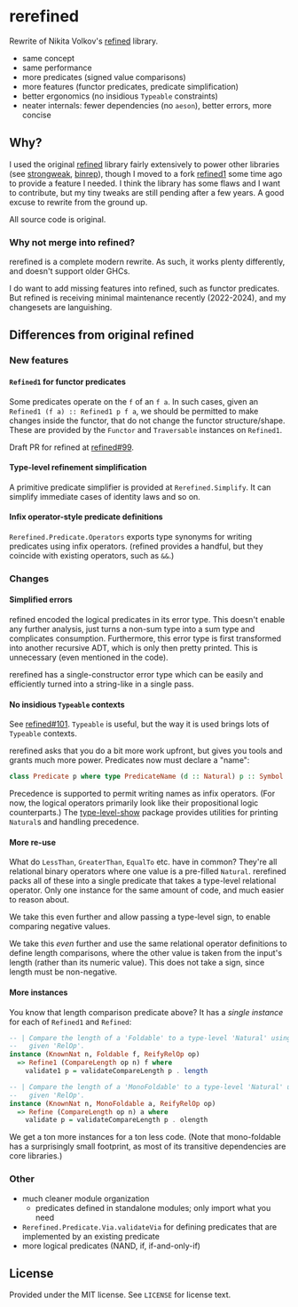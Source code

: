 # rerefined
[refined-nv-gh]:      https://github.com/nikita-volkov/refined
[refined-nv-hackage]: https://hackage.haskell.org/package/refined
[strongweak-hackage]: https://hackage.haskell.org/package/strongweak
[binrep-hackage]:     https://hackage.haskell.org/package/binrep
[refined1-hackage]:   https://hackage.haskell.org/package/refined1

Rewrite of Nikita Volkov's [refined][refined-nv-hackage] library.

* same concept
* same performance
* more predicates (signed value comparisons)
* more features (functor predicates, predicate simplification)
* better ergonomics (no insidious `Typeable` constraints)
* neater internals: fewer dependencies (no `aeson`), better errors, more concise

## Why?
I used the original [refined][refined-nv-hackage] library fairly extensively to
power other libraries (see [strongweak][strongweak-hackage],
[binrep][binrep-hackage]), though I moved to a fork [refined1][refined1-hackage]
some time ago to provide a feature I needed. I think the library has some flaws
and I want to contribute, but my tiny tweaks are still pending after a few
years. A good excuse to rewrite from the ground up.

All source code is original.

### Why not merge into refined?
rerefined is a complete modern rewrite. As such, it works plenty differently,
and doesn't support older GHCs.

I do want to add missing features into refined, such as functor predicates. But
refined is receiving minimal maintenance recently (2022-2024), and my changesets
are languishing.

## Differences from original refined
### New features
#### `Refined1` for functor predicates
[refined-gh-refined1]: https://github.com/nikita-volkov/refined/pull/99

Some predicates operate on the `f` of an `f a`. In such cases, given an
`Refined1 (f a) :: Refined1 p f a`, we should be permitted to make changes
inside the functor, that do not change the functor structure/shape. These are
provided by the `Functor` and `Traversable` instances on `Refined1`.

Draft PR for refined at [refined#99][refined-gh-refined1].

#### Type-level refinement simplification
A primitive predicate simplifier is provided at `Rerefined.Simplify`. It can
simplify immediate cases of identity laws and so on.

#### Infix operator-style predicate definitions
`Rerefined.Predicate.Operators` exports type synonyms for writing predicates
using infix operators. (refined provides a handful, but they coincide with
existing operators, such as `&&`.)

### Changes
#### Simplified errors
refined encoded the logical predicates in its error type. This doesn't enable
any further analysis, just turns a non-sum type into a sum type and complicates
consumption. Furthermore, this error type is first transformed into another
recursive ADT, which is only then pretty printed. This is unnecessary (even
mentioned in the code).

rerefined has a single-constructor error type which can be easily and
efficiently turned into a string-like in a single pass.

#### No insidious `Typeable` contexts
[hackage-tls]: https://hackage.haskell.org/package/type-level-show

See [refined#101](https://github.com/nikita-volkov/refined/issues/101).
`Typeable` is useful, but the way it is used brings lots of `Typeable` contexts.

rerefined asks that you do a bit more work upfront, but gives you tools and
grants much more power. Predicates now must declare a "name":

```haskell
class Predicate p where type PredicateName (d :: Natural) p :: Symbol
```

Precedence is supported to permit writing names as infix operators. (For now,
the logical operators primarily look like their propositional logic
counterparts.) The [type-level-show][hackage-tls] package provides utilities for
printing `Natural`s and handling precedence.

#### More re-use
What do `LessThan`, `GreaterThan`, `EqualTo` etc. have in common? They're all
relational binary operators where one value is a pre-filled `Natural`. rerefined
packs all of these into a single predicate that takes a type-level relational
operator. Only one instance for the same amount of code, and much easier to
reason about.

We take this even further and allow passing a type-level sign, to enable
comparing negative values.

We take this _even_ further and use the same relational operator definitions to
define length comparisons, where the other value is taken from the input's
length (rather than its numeric value). This does not take a sign, since length
must be non-negative.

#### More instances
You know that length comparison predicate above? It has a _single instance_ for
each of `Refined1` and `Refined`:

```haskell
-- | Compare the length of a 'Foldable' to a type-level 'Natural' using the
--   given 'RelOp'.
instance (KnownNat n, Foldable f, ReifyRelOp op)
  => Refine1 (CompareLength op n) f where
    validate1 p = validateCompareLength p . length

-- | Compare the length of a 'MonoFoldable' to a type-level 'Natural' using the
--   given 'RelOp'.
instance (KnownNat n, MonoFoldable a, ReifyRelOp op)
  => Refine (CompareLength op n) a where
    validate p = validateCompareLength p . olength
```

We get a ton more instances for a ton less code. (Note that mono-foldable has a
surprisingly small footprint, as most of its transitive dependencies are core
libraries.)

### Other
* much cleaner module organization
  * predicates defined in standalone modules; only import what you need
* `Rerefined.Predicate.Via.validateVia` for defining predicates that are
  implemented by an existing predicate
* more logical predicates (NAND, if, if-and-only-if)

## License
Provided under the MIT license. See `LICENSE` for license text.
